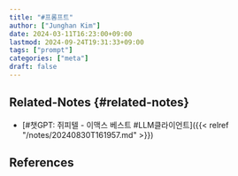 ```yaml
---
title: "#프롬프트"
author: ["Junghan Kim"]
date: 2024-03-11T16:23:00+09:00
lastmod: 2024-09-24T19:31:33+09:00
tags: ["prompt"]
categories: ["meta"]
draft: false
---
```


<!--more-->


## Related-Notes {#related-notes}

-   [#챗GPT: 쥐피텔 - 이맥스 베스트 #LLM클라이언트]({{< relref "/notes/20240830T161957.md" >}})

## References

<style>.csl-entry{text-indent: -1.5em; margin-left: 1.5em;}</style><div class="csl-bib-body">
</div>
